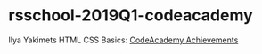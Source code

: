 # rsschool-2019Q1-codeacademy
Ilya Yakimets
HTML CSS Basics: [CodeAcademy Achievements](https://www.codecademy.com/users/ilyayakimets/achievements)
